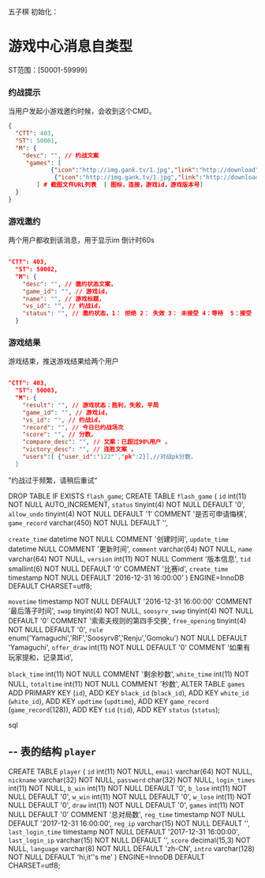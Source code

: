 五子棋 初始化：

游戏中心消息自类型
===

ST范围：[50001-59999]

### 约战提示
当用户发起小游戏邀约时候，会收到这个CMD。

```json
{
  "CTT": 403,
  "ST": 50001,
  "M": {
    "desc": "", // 约战文案
     "games": [
            {"icon":"http://img.gank.tv/1.jpg","link":"http://download","version":"100 " },
             {"icon":"http://img.gank.tv/1.jpg","link":"http://download","version":"100"}
        ] # 截图文件URL列表  [ 图标，连接，游戏id，游戏版本号]
  }
} 
```



### 游戏邀约
两个用户都收到该消息，用于显示im 倒计时60s

```json

"CTT": 403,
  "ST": 50002,
  "M": {
    "desc": "", // 邀约状态文案，
    "game_id": "", // 游戏id，
    "name": "", // 游戏标题，
    "vs_id": "", // 约战id，
    "status": "", // 邀约状态，1： 拒绝 2： 失效 3： 未接受 4：等待  5：接受
  }

```

### 游戏结果
游戏结束，推送游戏结果给两个用户

```json

"CTT": 403,
  "ST": 50003,
  "M": {
    "result": "", // 游戏状态：胜利，失败，平局
    "game_id": "", // 游戏id，
    "vs_id": "", // 约战id，
    "record": "", // 今日已约战场次
    "score": "", // 分数，
    "compare_desc": "", // 文案：已超过90%用户 ，
    "victory_desc": "", // 连胜文案 ，
    "users":[ {"user_id":'123"',"pk":2}],//对战pk分数，
  }

```




”约战过于频繁，请稍后重试“


DROP TABLE IF EXISTS `flash_game`;
CREATE TABLE `flash_game` (
  `id` int(11) NOT NULL AUTO_INCREMENT,
  `status` tinyint(4) NOT NULL DEFAULT '0',
  `allow_undo` tinyint(4) NOT NULL DEFAULT '1' COMMENT '是否可申请悔棋',
  `game_record` varchar(450) NOT NULL DEFAULT '',
  
  `create_time`         datetime            NOT NULL COMMENT '创建时间',
  `update_time`         datetime            NULL COMMENT '更新时间',
    `comment` varchar(64) NOT NULL,
    `name` varchar(64) NOT NULL,
    `version` int(11) NOT NULL Comment '版本信息',
  `tid` smallint(6) NOT NULL DEFAULT '0' COMMENT '比赛id',
  `create_time` timestamp NOT NULL DEFAULT '2016-12-31 16:00:00'
) ENGINE=InnoDB DEFAULT CHARSET=utf8;


`movetime` timestamp NOT NULL DEFAULT '2016-12-31 16:00:00' COMMENT '最后落子时间',
`swap` tinyint(4) NOT NULL,
  `soosyrv_swap` tinyint(4) NOT NULL DEFAULT '0' COMMENT '索索夫规则的第四手交换',
`free_opening` tinyint(4) NOT NULL DEFAULT '0',
  `rule` enum('Yamaguchi','RIF','Soosyrv8','Renju','Gomoku') NOT NULL DEFAULT 'Yamaguchi',
`offer_draw` int(11) NOT NULL DEFAULT '0' COMMENT '如果有玩家提和，记录其id',

`black_time` int(11) NOT NULL COMMENT '剩余秒数',
  `white_time` int(11) NOT NULL,
  `totaltime` int(11) NOT NULL COMMENT '秒数',
ALTER TABLE `games`
  ADD PRIMARY KEY (`id`),
  ADD KEY `black_id` (`black_id`),
  ADD KEY `white_id` (`white_id`),
  ADD KEY `updtime` (`updtime`),
  ADD KEY `game_record` (`game_record`(128)),
  ADD KEY `tid` (`tid`),
  ADD KEY `status` (`status`);




sql


-- 表的结构 `player`
--

CREATE TABLE `player` (
  `id` int(11) NOT NULL,
  `email` varchar(64) NOT NULL,
  `nickname` varchar(32) NOT NULL,
  `password` char(32) NOT NULL,
  `login_times` int(11) NOT NULL,
  `b_win` int(11) NOT NULL DEFAULT '0',
  `b_lose` int(11) NOT NULL DEFAULT '0',
  `w_win` int(11) NOT NULL DEFAULT '0',
  `w_lose` int(11) NOT NULL DEFAULT '0',
  `draw` int(11) NOT NULL DEFAULT '0',
  `games` int(11) NOT NULL DEFAULT '0' COMMENT '总对局数',
  `reg_time` timestamp NOT NULL DEFAULT '2017-12-31 16:00:00',
  `reg_ip` varchar(15) NOT NULL DEFAULT '',
  `last_login_time` timestamp NOT NULL DEFAULT '2017-12-31 16:00:00',
  `last_login_ip` varchar(15) NOT NULL DEFAULT '',
  `score` decimal(15,3) NOT NULL,
  `language` varchar(8) NOT NULL DEFAULT 'zh-CN',
  `intro` varchar(128) NOT NULL DEFAULT 'hi,it''s me'
) ENGINE=InnoDB DEFAULT CHARSET=utf8;


